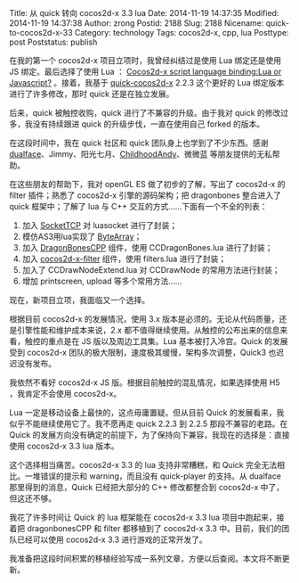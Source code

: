 Title: 从 quick 转向 cocos2d-x 3.3 lua
Date: 2014-11-19 14:37:35
Modified: 2014-11-19 14:37:38
Author: zrong
Postid: 2188
Slug: 2188
Nicename: quick-to-cocos2d-x-33
Category: technology
Tags: cocos2d-x, cpp, lua
Posttype: post
Poststatus: publish

在我的第一个 cocos2d-x 项目立项时，我曾经纠结过是使用 Lua 绑定还是使用 JS 绑定。最后选择了使用 Lua ： [Cocos2d-x script language binding:Lua or Javascript?][8] 。接着，我基于 [quick-cocos2d-x][1] 2.2.3 这个更好的 Lua 绑定版本进行了许多修改，那时 quick 还是在独立发展。

后来，quick 被触控收购，quick 进行了不兼容的升级。由于我对 quick 的修改过多，我没有持续跟进 quick 的升级步伐，一直在使用自己 forked 的版本。

在这段时间中，我在 quick 社区和 quick 团队身上也学到了不少东西。感谢 [dualface][7]、Jimmy、阳光七月、[ChildhoodAndy][6]、微微蓝 等朋友提供的无私帮助。

在这些朋友的帮助下，我对 openGL ES 做了初步的了解，写出了 cocos2d-x 的 filter 插件；熟悉了 cocos2d-x 引擎的源码架构；把 dragonbones 整合进入了 quick 框架中；了解了 lua 与 C++ 交互的方式……下面有一个不全的列表： <!--more-->

1. 加入 [SocketTCP][4] 对 luasocket 进行了封装；
1. 模仿AS3用lua实现了 [ByteArray][5]；
1. 加入 [DragonBonesCPP][2] 组件，使用 CCDragonBones.lua 进行了封装；
1. 加入 [cocos2d-x-filter][2] 组件，使用 filters.lua 进行了封装；
1. 加入了 CCDrawNodeExtend.lua 对 CCDrawNode 的常用方法进行封装；
1. 增加 printscreen, upload 等多个常用方法……

现在，新项目立项，我面临又一个选择。

根据目前 cocos2d-x 的发展情况，使用 3.x 版本是必须的。无论从代码质量，还是引擎性能和维护成本来说，2.x 都不值得继续使用。从触控的公布出来的信息来看，触控的重点是在 JS 版以及周边工具集。Lua 基本被打入冷宫。Quick 的发展受到 cocos2d-x 团队的极大限制，速度极其缓慢，架构多次调整，Quick3 也迟迟没有发布。

我依然不看好 cocos2d-x JS 版。根据目前触控的混乱情况，如果选择使用 H5 ，我肯定不会使用 cocos2d-x。

Lua 一定是移动设备上最快的，这点毋庸置疑。但从目前 Quick 的发展看来，我似乎不能继续使用它了。我不愿再走 quick 2.2.3 到 2.2.5 那段不兼容的老路。在 Quick 的发展方向没有确定的前提下，为了保持向下兼容，我现在的选择是：直接使用 cocos2d-x 3.3 lua 版本。

这个选择相当痛苦。cocos2d-x 3.3 的 lua 支持非常糟糕，和 Quick 完全无法相比。一堆错误的提示和 warning，而且没有 quick-player 的支持。从 dualface 那里得到的消息，Quick 已经把大部分的 C++ 修改都整合到 cocos2d-x 中了，但这还不够。

我花了许多时间让 Quick 的 lua 框架能在 cocos2d-x 3.3 lua 项目中跑起来，接着把 dragonbonesCPP 和 filter 都移植到了 cocos2d-x 3.3 中。目前，我们的团队已经可以使用 cocos2d-x 3.3 进行游戏的正常开发了。

我准备把这段时间积累的移植经验写成一系列文章，方便以后查阅。本文将不断更新。

[1]: https://github.com/zrong/quick-cocos2d-x
[1]: https://github.com/DragonBones/DragonBonesCPP
[2]: https://github.com/zrong/cocos2d-x-filters
[4]: http://zengrong.net/post/1980.htm
[5]: http://zengrong.net/post/1968.htm
[6]: http://childhood.logdown.com/
[7]: http://quick.cocoachina.com/
[8]: http://zengrong.net/post/1924.htm
